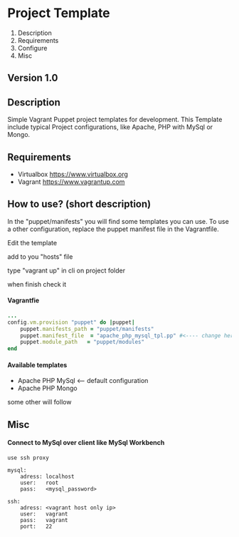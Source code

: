 # Project Template

1. Description
2. Requirements
3. Configure
4. Misc

## Version 1.0

## Description

Simple Vagrant Puppet project templates for development. 
This Template include typical Project configurations, like Apache, PHP with MySql or Mongo.

## Requirements

- Virtualbox <https://www.virtualbox.org>
- Vagrant <https://www.vagrantup.com>

## How to use? (short description)

In the "puppet/manifests" you will find some templates you can use.
To use a other configuration, replace the puppet manifest file in the Vagrantfile.

Edit the template

add to you "hosts" file

type "vagrant up" in cli on project folder 

when finish check it

#### Vagrantfie
```ruby
...
config.vm.provision "puppet" do |puppet|
    puppet.manifests_path = "puppet/manifests"
    puppet.manifest_file  = "apache_php_mysql_tpl.pp" #<---- change here the file name to use another configuration
    puppet.module_path   = "puppet/modules"
end
```

#### Available templates

- Apache PHP MySql <-- default configuration
- Apache PHP Mongo
    
some other will follow    

## Misc
#### Connect to MySql over client like MySql Workbench

    use ssh proxy
    
    mysql:
        adress: localhost
        user:   root
        pass:   <mysql_password>
        
    ssh:
        adress: <vagrant host only ip>
        user:   vagrant
        pass:   vagrant
        port:   22
